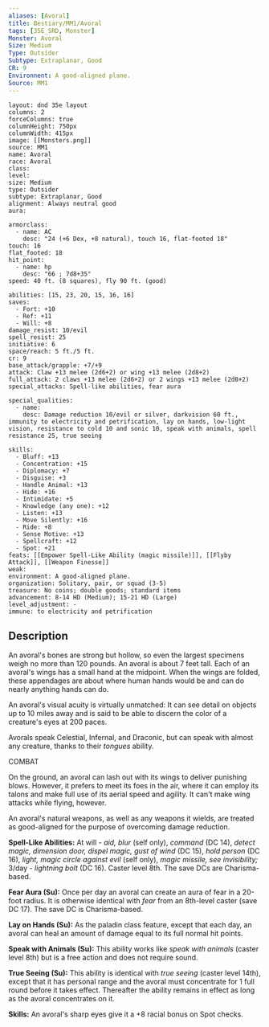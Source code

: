 ```yaml
---
aliases: [Avoral]
title: Bestiary/MM1/Avoral
tags: [35E_SRD, Monster]
Monster: Avoral
Size: Medium
Type: Outsider
Subtype: Extraplanar, Good
CR: 9
Environnent: A good-aligned plane.
Source: MM1
---
```


```statblock
layout: dnd 35e layout
columns: 2
forceColumns: true
columnHeight: 750px
columnWidth: 415px
image: [[Monsters.png]]
source: MM1
name: Avoral
race: Avoral
class: 
level: 
size: Medium
type: Outsider
subtype: Extraplanar, Good
alignment: Always neutral good
aura: 

armorclass:
  - name: AC
    desc: "24 (+6 Dex, +8 natural), touch 16, flat-footed 18"
touch: 16
flat_footed: 18
hit_point:
  - name: hp
    desc: "66 ; 7d8+35"
speed: 40 ft. (8 squares), fly 90 ft. (good)

abilities: [15, 23, 20, 15, 16, 16]
saves:
  - Fort: +10
  - Ref: +11
  - Will: +8
damage_resist: 10/evil
spell_resist: 25
initiative: 6
space/reach: 5 ft./5 ft.
cr: 9
base_attack/grapple: +7/+9
attack: Claw +13 melee (2d6+2) or wing +13 melee (2d8+2)
full_attack: 2 claws +13 melee (2d6+2) or 2 wings +13 melee (2d8+2)
special_attacks: Spell-like abilities, fear aura

special_qualities:
  - name: 
    desc: Damage reduction 10/evil or silver, darkvision 60 ft., immunity to electricity and petrification, lay on hands, low-light vision, resistance to cold 10 and sonic 10, speak with animals, spell resistance 25, true seeing

skills:
  - Bluff: +13
  - Concentration: +15
  - Diplomacy: +7
  - Disguise: +3
  - Handle Animal: +13
  - Hide: +16
  - Intimidate: +5
  - Knowledge (any one): +12
  - Listen: +13
  - Move Silently: +16
  - Ride: +8
  - Sense Motive: +13
  - Spellcraft: +12
  - Spot: +21
feats: [[Empower Spell-Like Ability (magic missile)]], [[Flyby Attack]], [[Weapon Finesse]]
weak: 
environment: A good-aligned plane.
organization: Solitary, pair, or squad (3-5)
treasure: No coins; double goods; standard items
advancement: 8-14 HD (Medium); 15-21 HD (Large)
level_adjustment: -
immune: to electricity and petrification
```

## Description

<p>An avoral's bones are strong but hollow, so even the largest specimens weigh no more than 120 pounds. An avoral is about 7 feet tall. Each of an avoral's wings has a small hand at the midpoint. When the wings are folded, these appendages are about where human hands would be and can do nearly anything hands can do.</p>
<p>An avoral's visual acuity is virtually unmatched: It can see detail on objects up to 10 miles away and is said to be able to discern the color of a creature's eyes at 200 paces.</p>
<p>Avorals speak Celestial, Infernal, and Draconic, but can speak with almost any creature, thanks to their <i>tongues</i> ability.</p>
<p>COMBAT</p>
<p>On the ground, an avoral can lash out with its wings to deliver punishing blows. However, it prefers to meet its foes in the air, where it can employ its talons and make full use of its aerial speed and agility. It can't make wing attacks while flying, however.</p>
<p>An avoral's natural weapons, as well as any weapons it wields, are treated as good-aligned for the purpose of overcoming damage reduction.</p>
<p>
            <b>Spell-Like Abilities:</b> At will - <i>aid, blur</i> (self only), <i>command</i> (DC 14), <i>detect magic, dimension door, dispel magic, gust of wind</i> (DC 15), <i>hold person</i> (DC 16), <i>light, magic circle against evil</i> (self only), <i>magic missile, see invisibility;</i> 3/day - <i>lightning bolt</i> (DC 16). Caster level 8th. The save DCs are Charisma-based.</p>
<p>
            <b>Fear Aura (Su):</b> Once per day an avoral can create an aura of fear in a 20-foot radius. It is otherwise identical with <i>fear</i> from an 8th-level caster (save DC 17). The save DC is Charisma-based.</p>
<p>
            <b>Lay on Hands (Su):</b> As the paladin class feature, except that each day, an avoral can heal an amount of damage equal to its full normal hit points.</p>
<p>
            <b>Speak with Animals (Su):</b> This ability works like <i>speak with animals</i> (caster level 8th) but is a free action and does not require sound.</p>
<p>
            <b>True Seeing (Su):</b> This ability is identical with <i>true seeing</i> (caster level 14th), except that it has personal range and the avoral must concentrate for 1 full round before it takes effect. Thereafter the ability remains in effect as long as the avoral concentrates on it.</p>
<p>
            <b>Skills:</b> An avoral's sharp eyes give it a +8 racial bonus on Spot checks.</p>